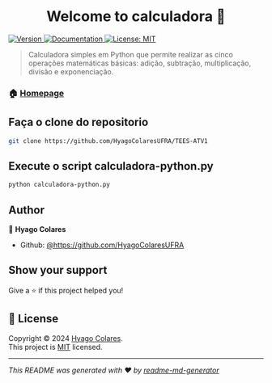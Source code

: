 <h1 align="center">Welcome to calculadora 👋</h1>
<p>
  <a href="https://www.npmjs.com/package/calculadora" target="_blank">
    <img alt="Version" src="https://img.shields.io/npm/v/calculadora.svg">
  </a>
  <a href="https://github.com/HyagoColaresUFRA/TEES-ATV1/blob/main/README.md" target="_blank">
    <img alt="Documentation" src="https://img.shields.io/badge/documentation-yes-brightgreen.svg" />
  </a>
  <a href="https://github.com/HyagoColaresUFRA/TEES-ATV1/blob/main/LICENSE" target="_blank">
    <img alt="License: MIT" src="https://img.shields.io/badge/License-MIT-yellow.svg" />
  </a>
</p>

> Calculadora simples em Python que permite realizar as cinco operações matemáticas básicas: adição, subtração, multiplicação, divisão e exponenciação.

### 🏠 [Homepage](https://github.com/HyagoColaresUFRA/TEES-ATV1)

## Faça o clone do repositorio

```sh
git clone https://github.com/HyagoColaresUFRA/TEES-ATV1
```

## Execute o script calculadora-python.py

```sh
python calculadora-python.py
```

## Author

👤 **Hyago Colares**

* Github: [@https:\/\/github.com\/HyagoColaresUFRA](https://github.com/https:\/\/github.com\/HyagoColaresUFRA)

## Show your support

Give a ⭐️ if this project helped you!

## 📝 License

Copyright © 2024 [Hyago Colares](https://github.com/https:\/\/github.com\/HyagoColaresUFRA).<br />
This project is [MIT](https://github.com/HyagoColaresUFRA/TEES-ATV1/blob/main/LICENSE) licensed.

***
_This README was generated with ❤️ by [readme-md-generator](https://github.com/kefranabg/readme-md-generator)_
